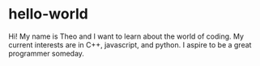 # hello-world

Hi! 
My name is Theo and I want to learn about the world of coding. My current interests are in C++, javascript, and python.
I aspire to be a great programmer someday.
